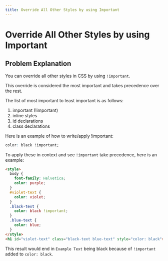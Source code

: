 ```yaml
---
title: Override All Other Styles by using Important
---
```

# Override All Other Styles by using Important

## Problem Explanation
You can override all other styles in CSS by using `!important`.

This override is considered the most important and takes precedence over the rest.

The list of most important to least important is as follows:

1. important (!important) 
2. inline styles 
3. id declarations 
4. class declarations 


Here is an example of how to write/apply !important:
```css
color: black !important;
```
To apply these in context and see `!important` take precedence, here is an example:

```html
<style>
  body {
    font-family: Helvetica;
    color: purple;
  }
  #violet-text {
    color: violet;
  }
  .black-text {
    color: black !important;
  }
  .blue-text {
    color: blue;
  }
</style>
<h1 id="violet-text" class="black-text blue-text" style="color: black">Example Text</h1>
```

This result would end in `Example Text` being black because of `!important` added to `color: black`. 
